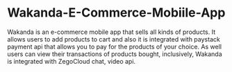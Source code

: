 # Wakanda-E-Commerce-Mobiile-App
Wakanda is an e-commerce mobile app that sells all kinds of products. It allows users to add products to cart and also it is integrated with paystack payment api that allows you to pay for the products of your choice. As well users can view their transactions of products bought, inclusively, Wakanda is integrated with ZegoCloud chat, video api.
